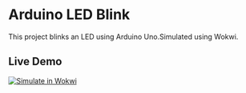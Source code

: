 # Arduino LED Blink
This project blinks an LED using Arduino Uno.Simulated using Wokwi.
## Live Demo
[![Simulate in Wokwi](https://img.shields.io/badge/Oper%20project-Wokwi-blue?style=for-the-badge&logo=arduino)](https://wokwi.com/projects/433456755205222401)

